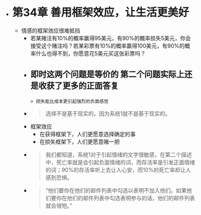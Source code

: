 - # 第34章 善用框架效应，让生活更美好
	- 情感的框架效应很难抵挡
		- 若某赌注有10%的概率赢得95美元，有90%的概率损失5美元，你会接受这个赌注吗？若某彩票有10%的概率赢得100美元，有90%的概率什么也得不到，你愿意花5美元买这张彩票吗？
		- 即时这两个问题是等价的 第二个问题实际上还是收获了更多的正面答复
			-
			  > 损失能比成本更引起强烈的负面感觉  
		-
		  > 选择不是基于现实的，因为系统1就不是基于现实的。  
		- 框架效应
			- 在获得框架下，人们更愿意选择确定的事
			- 在损失框架下，人们更愿意赌一把
		-
		  > 我们都知道，系统1对于引起情绪的文字很敏感，在第二个描述中，死亡率就是会引起负面情绪的词，而存活率是引发正面情绪的词；90%的存活率听上去让人心安，而10%的死亡率却让人感到恐惧。  
		-
		  > “他们要你在他们的邮件列表中勾选以表明不加入他们。如果他们要你在他们的邮件列表中勾选表明参与的话，他们的邮件列表就会很短。”  